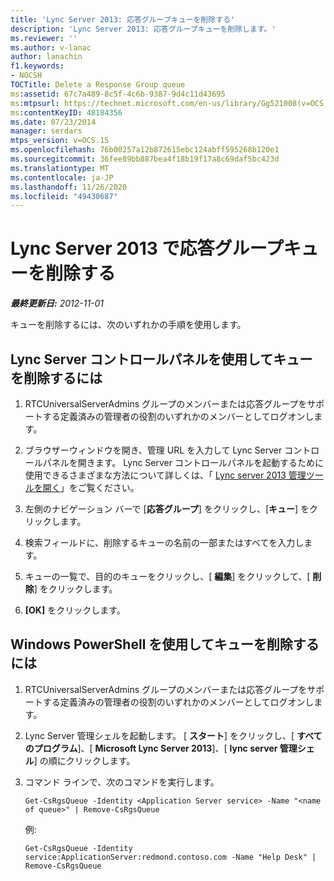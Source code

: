 ```yaml
---
title: 'Lync Server 2013: 応答グループキューを削除する'
description: 'Lync Server 2013: 応答グループキューを削除します。'
ms.reviewer: ''
ms.author: v-lanac
author: lanachin
f1.keywords:
- NOCSH
TOCTitle: Delete a Response Group queue
ms:assetid: 67c7a489-8c5f-4c6b-9387-9d4c11d43695
ms:mtpsurl: https://technet.microsoft.com/en-us/library/Gg521008(v=OCS.15)
ms:contentKeyID: 48184356
ms.date: 07/23/2014
manager: serdars
mtps_version: v=OCS.15
ms.openlocfilehash: 76b00257a12b872615ebc124abff595268b120e1
ms.sourcegitcommit: 36fee89bb887bea4f18b19f17a8c69daf5bc423d
ms.translationtype: MT
ms.contentlocale: ja-JP
ms.lasthandoff: 11/26/2020
ms.locfileid: "49430687"
---
```

# <a name="delete-a-response-group-queue-in-lync-server-2013"></a>Lync Server 2013 で応答グループキューを削除する

<div data-xmlns="http://www.w3.org/1999/xhtml">

<div class="topic" data-xmlns="http://www.w3.org/1999/xhtml" data-msxsl="urn:schemas-microsoft-com:xslt" data-cs="https://msdn.microsoft.com/">

<div data-asp="https://msdn2.microsoft.com/asp">



</div>

<div id="mainSection">

<div id="mainBody">

<span> </span>

_**最終更新日:** 2012-11-01_

キューを削除するには、次のいずれかの手順を使用します。

<div>

## <a name="to-use-lync-server-control-panel-to-delete-a-queue"></a>Lync Server コントロールパネルを使用してキューを削除するには

1.  RTCUniversalServerAdmins グループのメンバーまたは応答グループをサポートする定義済みの管理者の役割のいずれかのメンバーとしてログオンします。

2.  ブラウザーウィンドウを開き、管理 URL を入力して Lync Server コントロールパネルを開きます。 Lync Server コントロールパネルを起動するために使用できるさまざまな方法について詳しくは、「 [Lync server 2013 管理ツールを開く](lync-server-2013-open-lync-server-administrative-tools.md)」をご覧ください。

3.  左側のナビゲーション バーで [**応答グループ**] をクリックし、[**キュー**] をクリックします。

4.  検索フィールドに、削除するキューの名前の一部またはすべてを入力します。

5.  キューの一覧で、目的のキューをクリックし、[ **編集**] をクリックして、[ **削除**] をクリックします。

6.  **[OK]** をクリックします。

</div>

<div>

## <a name="to-use-windows-powershell-to-delete-a-queue"></a>Windows PowerShell を使用してキューを削除するには

1.  RTCUniversalServerAdmins グループのメンバーまたは応答グループをサポートする定義済みの管理者の役割のいずれかのメンバーとしてログオンします。

2.  Lync Server 管理シェルを起動します。 [ **スタート**] をクリックし、[ **すべてのプログラム**]、[ **Microsoft Lync Server 2013**]、[ **lync server 管理シェル**] の順にクリックします。

3.  コマンド ラインで、次のコマンドを実行します。
    
        Get-CsRgsQueue -Identity <Application Server service> -Name "<name of queue>" | Remove-CsRgsQueue
    
    例:
    
        Get-CsRgsQueue -Identity service:ApplicationServer:redmond.contoso.com -Name "Help Desk" | Remove-CsRgsQueue

</div>

</div>

<span> </span>

</div>

</div>

</div>

